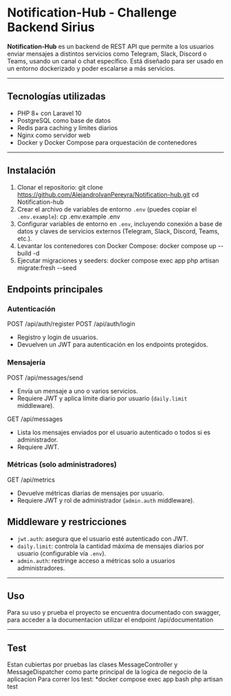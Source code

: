 # Notification-Hub - Challenge Backend Sirius

**Notification-Hub**
es un backend de REST API que permite a los usuarios enviar mensajes a distintos servicios como Telegram, Slack, Discord o Teams, usando un canal o chat específico. Está diseñado para ser usado en un entorno dockerizado y poder escalarse a más servicios.

---

## Tecnologías utilizadas

* PHP 8+ con Laravel 10
* PostgreSQL como base de datos
* Redis para caching y límites diarios
* Nginx como servidor web
* Docker y Docker Compose para orquestación de contenedores

---

## Instalación

1. Clonar el repositorio:
git clone https://github.com/AlejandroIvanPereyra/Notification-hub.git
cd Notification-hub
2. Crear el archivo de variables de entorno `.env` (puedes copiar el `.env.example`):
cp .env.example .env
3. Configurar variables de entorno en `.env`, incluyendo conexión a base de datos y claves de servicios externos (Telegram, Slack, Discord, Teams, etc.).
4. Levantar los contenedores con Docker Compose:
docker compose up --build -d
5. Ejecutar migraciones y seeders:
docker compose exec app php artisan migrate:fresh --seed

## Endpoints principales

### Autenticación
POST /api/auth/register
POST /api/auth/login


* Registro y login de usuarios.
* Devuelven un JWT para autenticación en los endpoints protegidos.

### Mensajería
POST /api/messages/send
* Envía un mensaje a uno o varios servicios.
* Requiere JWT y aplica límite diario por usuario (`daily.limit` middleware).

GET /api/messages
* Lista los mensajes enviados por el usuario autenticado o todos si es administrador.
* Requiere JWT.

### Métricas (solo administradores)
GET /api/metrics
* Devuelve métricas diarias de mensajes por usuario.
* Requiere JWT y rol de administrador (`admin.auth` middleware).

## Middleware y restricciones

* `jwt.auth`: asegura que el usuario esté autenticado con JWT.
* `daily.limit`: controla la cantidad máxima de mensajes diarios por usuario (configurable vía `.env`).
* `admin.auth`: restringe acceso a métricas solo a usuarios administradores.

---

## Uso
Para su uso y prueba el proyecto se encuentra documentado con swagger, para acceder a la documentacion utilizar el endpoint /api/documentation

---
## Test
Estan cubiertas por pruebas las  clases MessageController y MessageDispatcher como parte principal de la logica de negocio de la aplicacion
Para correr los test:
 *docker compose exec app bash php artisan test
